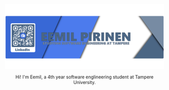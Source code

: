![Header](./Github_banner.png)
<p align=center>
Hi! I'm Eemil, a 4th year software englineering student at Tampere University.
</p>
